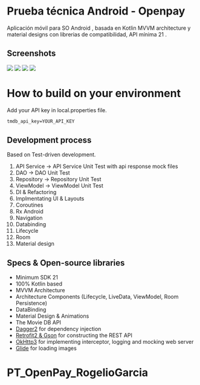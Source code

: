 # Prueba técnica Android - Openpay

Aplicación móvil para SO Android , basada en Kotlin MVVM architecture y material designs con librerias de compatibilidad, API mínima 21 .

## Screenshots

<img src="https://softvibes.com.mx/screenshots/Perfil.png"/>
<img src="https://softvibes.com.mx/screenshots/Peliculas.png"/>
<img src="https://softvibes.com.mx/screenshots/Mapa.png"/>
<img src="https://softvibes.com.mx/screenshots/Upload.png"/>


# How to build on your environment
Add your API key in local.properties file.
```xml
tmdb_api_key=YOUR_API_KEY
```

## Development process
Based on Test-driven development.<br>
1.  API Service -> API Service Unit Test with api response mock files
2.  DAO -> DAO Unit Test
3.  Repository -> Repository Unit Test
4.  ViewModel -> ViewModel Unit Test
5.  DI & Refactoring
6.  Implmentating UI & Layouts 
7.  Coroutines
8.  Rx Android
9.  Navigation 
10. Databinding
11. Lifecycle
12. Room
13. Material design


## Specs & Open-source libraries
- Minimum SDK 21
- 100% Kotlin based
- MVVM Architecture
- Architecture Components (Lifecycle, LiveData, ViewModel, Room Persistence)
- DataBinding
- Material Design & Animations
- The Movie DB API
- [Dagger2](https://github.com/google/dagger) for dependency injection
- [Retrofit2 & Gson](https://github.com/square/retrofit) for constructing the REST API
- [OkHttp3](https://github.com/square/okhttp) for implementing interceptor, logging and mocking web server
- [Glide](https://github.com/bumptech/glide) for loading images

# PT_OpenPay_RogelioGarcia

